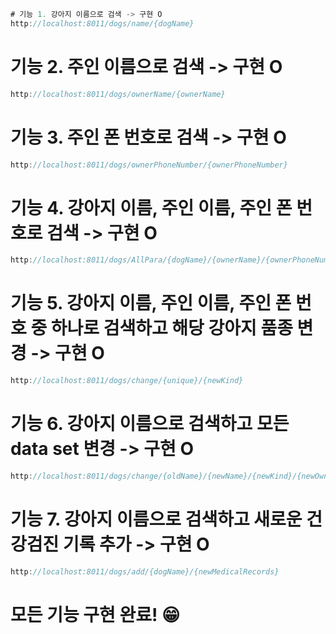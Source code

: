 ```java
# 기능 1. 강아지 이름으로 검색 -> 구현 O
http://localhost:8011/dogs/name/{dogName}
```

# 기능 2. 주인 이름으로 검색 -> 구현 O
```java
http://localhost:8011/dogs/ownerName/{ownerName}
```

# 기능 3. 주인 폰 번호로 검색 -> 구현 O
```java
http://localhost:8011/dogs/ownerPhoneNumber/{ownerPhoneNumber}
```

# 기능 4. 강아지 이름, 주인 이름, 주인 폰 번호로 검색 -> 구현 O
```java
http://localhost:8011/dogs/AllPara/{dogName}/{ownerName}/{ownerPhoneNumber}
```

# 기능 5. 강아지 이름, 주인 이름, 주인 폰 번호 중 하나로 검색하고 해당 강아지 품종 변경 -> 구현 O
```java
http://localhost:8011/dogs/change/{unique}/{newKind}
```

# 기능 6. 강아지 이름으로 검색하고 모든 data set 변경 -> 구현 O
```java
http://localhost:8011/dogs/change/{oldName}/{newName}/{newKind}/{newOwnerName}/{newOwnerPhoneNumber}
```

# 기능 7. 강아지 이름으로 검색하고 새로운 건강검진 기록 추가 -> 구현 O
```java
http://localhost:8011/dogs/add/{dogName}/{newMedicalRecords}
```

# 모든 기능 구현 완료! 😁
